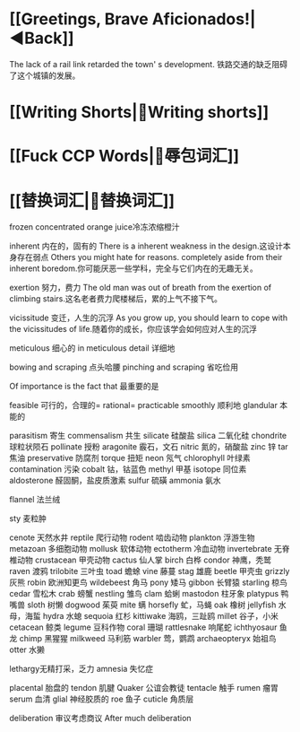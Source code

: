 
# [[Greetings, Brave Aficionados!|◀️Back]]

The lack of a rail link retarded the town' s development. 铁路交通的缺乏阻碍了这个城镇的发展。
# [[Writing Shorts\|📕Writing shorts]]
# [[Fuck CCP Words\|🧸辱包词汇]]
# [[替换词汇\|📇替换词汇]]

frozen concentrated orange juice冷冻浓缩橙汁

inherent 内在的，固有的
There is a inherent weakness in the design.这设计本身存在弱点
Others you might hate for reasons. completely aside from their inherent boredom.你可能厌恶一些学科，完全与它们内在的无趣无关。

exertion 努力，费力
The old man was out of breath from the exertion of climbing stairs.这名老者费力爬楼梯后，累的上气不接下气。

vicissitude 变迁，人生的沉浮
As you grow up, you should learn to cope with the vicissitudes of life.随着你的成长，你应该学会如何应对人生的沉浮

meticulous 细心的
in meticulous detail 详细地

bowing and scraping 点头哈腰
pinching and scraping 省吃俭用

Of importance is the fact that 最重要的是

feasible 可行的，合理的= rational= practicable 
smoothly 顺利地
glandular 本能的

parasitism 寄生
commensalism 共生
silicate 硅酸盐
silica 二氧化硅
chondrite 球粒状陨石
pollinate 授粉
aragonite 霰石，文石
nitric 氮的，硝酸盐
zinc 锌
tar 焦油
preservative 防腐剂
torque 扭矩
neon 氖气
chlorophyll 叶绿素
contamination 污染
cobalt 钴，钴蓝色
methyl 甲基
isotope 同位素
aldosterone 醛固酮，盐皮质激素
sulfur 硫磺
ammonia 氨水



flannel 法兰绒

sty 麦粒肿

cenote 天然水井
reptile 爬行动物
rodent 啮齿动物
plankton 浮游生物
metazoan 多细胞动物
mollusk 软体动物
ectotherm 冷血动物
invertebrate 无脊椎动物
crustacean 甲壳动物
cactus 仙人掌
birch 白桦
condor 神鹰，秃鹫
raven 渡鸦
trilobite 三叶虫
toad 蟾蜍
vine 藤蔓
stag 雄鹿
beetle 甲壳虫
grizzly 灰熊
robin 欧洲知更鸟
wildebeest 角马
pony 矮马
gibbon 长臂猿
starling 椋鸟
cedar 雪松木
crab 螃蟹
nestling 雏鸟
clam 蛤蜊
mastodon 柱牙象
platypus 鸭嘴兽
sloth 树懒
dogwood 茱萸
mite 螨
horsefly 虻，马蝇
oak 橡树
jellyfish 水母，海蜇
hydra 水螅
sequoia 红杉
kittiwake 海鸥，三趾鸥
millet 谷子，小米
cetacean 鲸类
legume 豆科作物
coral 珊瑚
rattlesnake 响尾蛇
ichthyosaur 鱼龙
chimp 黑猩猩
milkweed 马利筋
warbler 莺，鹦鹉
archaeopteryx 始祖鸟
otter 水獭



lethargy无精打采，乏力
amnesia 失忆症

placental 胎盘的
tendon 肌腱
Quaker 公谊会教徒
tentacle 触手
rumen 瘤胃
serum 血清
glial 神经胶质的
roe 鱼子
cuticle 角质层



deliberation 审议考虑商议
After much deliberation
